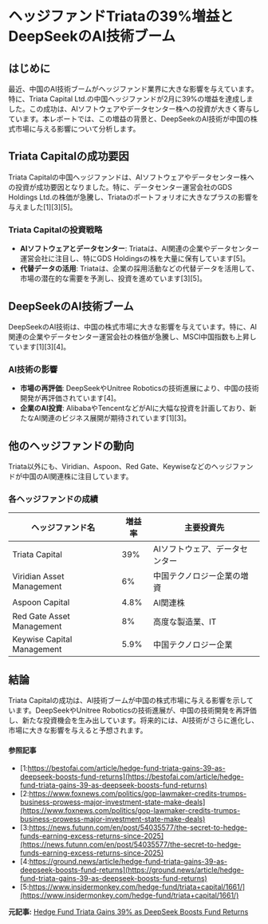 # ヘッジファンドTriataの39%増益とDeepSeekのAI技術ブーム

## はじめに

最近、中国のAI技術ブームがヘッジファンド業界に大きな影響を与えています。特に、Triata Capital Ltd.の中国ヘッジファンドが2月に39%の増益を達成しました。この成功は、AIソフトウェアやデータセンター株への投資が大きく寄与しています。本レポートでは、この増益の背景と、DeepSeekのAI技術が中国の株式市場に与える影響について分析します。

## Triata Capitalの成功要因

Triata Capitalの中国ヘッジファンドは、AIソフトウェアやデータセンター株への投資が成功要因となりました。特に、データセンター運営会社のGDS Holdings Ltd.の株価が急騰し、Triataのポートフォリオに大きなプラスの影響を与えました[1][3][5]。

### Triata Capitalの投資戦略

- **AIソフトウェアとデータセンター**: Triataは、AI関連の企業やデータセンター運営会社に注目し、特にGDS Holdingsの株を大量に保有しています[5]。
- **代替データの活用**: Triataは、企業の採用活動などの代替データを活用して、市場の潜在的な需要を予測し、投資を進めています[3][5]。

## DeepSeekのAI技術ブーム

DeepSeekのAI技術は、中国の株式市場に大きな影響を与えています。特に、AI関連の企業やデータセンター運営会社の株価が急騰し、MSCI中国指数も上昇しています[1][3][4]。

### AI技術の影響

- **市場の再評価**: DeepSeekやUnitree Roboticsの技術進展により、中国の技術開発が再評価されています[4]。
- **企業のAI投資**: AlibabaやTencentなどがAIに大幅な投資を計画しており、新たなAI関連のビジネス展開が期待されています[1][3]。

## 他のヘッジファンドの動向

Triata以外にも、Viridian、Aspoon、Red Gate、Keywiseなどのヘッジファンドが中国のAI関連株に注目しています。

### 各ヘッジファンドの成績

| ヘッジファンド名 | 増益率 | 主要投資先 |
|-------------------|----------|--------------|
| Triata Capital | 39% | AIソフトウェア、データセンター |
| Viridian Asset Management | 6% | 中国テクノロジー企業の増資 |
| Aspoon Capital | 4.8% | AI関連株 |
| Red Gate Asset Management | 8% | 高度な製造業、IT |
| Keywise Capital Management | 5.9% | 中国テクノロジー企業 |

## 結論

Triata Capitalの成功は、AI技術ブームが中国の株式市場に与える影響を示しています。DeepSeekやUnitree Roboticsの技術進展が、中国の技術開発を再評価し、新たな投資機会を生み出しています。将来的には、AI技術がさらに進化し、市場に大きな影響を与えると予想されます。

#### 参照記事
- [1:https://bestofai.com/article/hedge-fund-triata-gains-39-as-deepseek-boosts-fund-returns](https://bestofai.com/article/hedge-fund-triata-gains-39-as-deepseek-boosts-fund-returns)
- [2:https://www.foxnews.com/politics/gop-lawmaker-credits-trumps-business-prowess-major-investment-state-make-deals](https://www.foxnews.com/politics/gop-lawmaker-credits-trumps-business-prowess-major-investment-state-make-deals)
- [3:https://news.futunn.com/en/post/54035577/the-secret-to-hedge-funds-earning-excess-returns-since-2025](https://news.futunn.com/en/post/54035577/the-secret-to-hedge-funds-earning-excess-returns-since-2025)
- [4:https://ground.news/article/hedge-fund-triata-gains-39-as-deepseek-boosts-fund-returns](https://ground.news/article/hedge-fund-triata-gains-39-as-deepseek-boosts-fund-returns)
- [5:https://www.insidermonkey.com/hedge-fund/triata+capital/1661/](https://www.insidermonkey.com/hedge-fund/triata+capital/1661/)


**元記事:** [Hedge Fund Triata Gains 39% as DeepSeek Boosts Fund Returns](https://finance.yahoo.com/news/hedge-fund-triata-gains-39-022816462.html)
